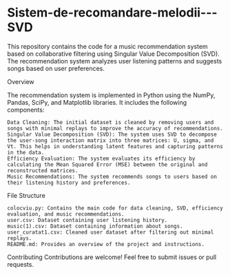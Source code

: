 # Sistem-de-recomandare-melodii---SVD

This repository contains the code for a music recommendation system based on collaborative filtering using Singular Value Decomposition (SVD). The recommendation system analyzes user listening patterns and suggests songs based on user preferences.

Overview

The recommendation system is implemented in Python using the NumPy, Pandas, SciPy, and Matplotlib libraries. It includes the following components:

    Data Cleaning: The initial dataset is cleaned by removing users and songs with minimal replays to improve the accuracy of recommendations.
    Singular Value Decomposition (SVD): The system uses SVD to decompose the user-song interaction matrix into three matrices: U, sigma, and Vt. This helps in understanding latent features and capturing patterns in the data.
    Efficiency Evaluation: The system evaluates its efficiency by calculating the Mean Squared Error (MSE) between the original and reconstructed matrices.
    Music Recommendations: The system recommends songs to users based on their listening history and preferences.

File Structure

    colocviu.py: Contains the main code for data cleaning, SVD, efficiency evaluation, and music recommendations.
    user.csv: Dataset containing user listening history.
    music(1).csv: Dataset containing information about songs.
    user_curatat1.csv: Cleaned user dataset after filtering out minimal replays.
    README.md: Provides an overview of the project and instructions.

Contributing
Contributions are welcome! Feel free to submit issues or pull requests.
